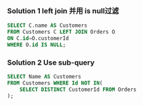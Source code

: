 ### Solution 1 left join 并用 is null过滤

```sql
SELECT C.name AS Customers
FROM Customers C LEFT JOIN Orders O
ON C.id=O.customerId
WHERE O.id IS NULL;
```

### Solution 2 Use sub-query

```sql
SELECT Name AS Customers
FROM Customers WHERE Id NOT IN(
    SELECT DISTINCT CustomerId FROM Orders
);
```

